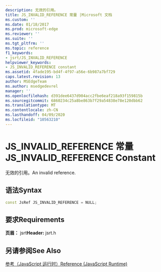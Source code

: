 ```yaml
---
description: 无效的引用。
title: JS_INVALID_REFERENCE 常量 |Microsoft 文档
ms.custom: ''
ms.date: 01/18/2017
ms.prod: microsoft-edge
ms.reviewer: ''
ms.suite: ''
ms.tgt_pltfrm: ''
ms.topic: reference
f1_keywords:
- jsrt/JS_INVALID_REFERENCE
helpviewer_keywords:
- JS_INVALID_REFERENCE constant
ms.assetid: 4fade195-bd4f-4f97-a56e-6b987a7bf729
caps.latest.revision: 13
author: MSEdgeTeam
ms.author: msedgedevrel
manager: ''
ms.openlocfilehash: d391dee6437d904acc2fbe6eaf218a93f159815b
ms.sourcegitcommit: 6860234c25a8be863b7f29a54838e78e120dbb62
ms.translationtype: MT
ms.contentlocale: zh-CN
ms.lasthandoff: 04/09/2020
ms.locfileid: "10563210"
---
```

# <span data-ttu-id="bb392-103">JS_INVALID_REFERENCE 常量</span><span class="sxs-lookup"><span data-stu-id="bb392-103">JS_INVALID_REFERENCE Constant</span></span>
<span data-ttu-id="bb392-104">无效的引用。</span><span class="sxs-lookup"><span data-stu-id="bb392-104">An invalid reference.</span></span>  
  
## <span data-ttu-id="bb392-105">语法</span><span class="sxs-lookup"><span data-stu-id="bb392-105">Syntax</span></span>  
  
```cpp  
const JsRef JS_INVALID_REFERENCE = NULL;  
```  
  
## <span data-ttu-id="bb392-106">要求</span><span class="sxs-lookup"><span data-stu-id="bb392-106">Requirements</span></span>  
 <span data-ttu-id="bb392-107">**页眉：** jsrt</span><span class="sxs-lookup"><span data-stu-id="bb392-107">**Header:** jsrt.h</span></span>  
  
## <span data-ttu-id="bb392-108">另请参阅</span><span class="sxs-lookup"><span data-stu-id="bb392-108">See Also</span></span>  
 [<span data-ttu-id="bb392-109">参考（JavaScript 运行时）</span><span class="sxs-lookup"><span data-stu-id="bb392-109">Reference (JavaScript Runtime)</span></span>](../chakra-hosting/reference-javascript-runtime.md)